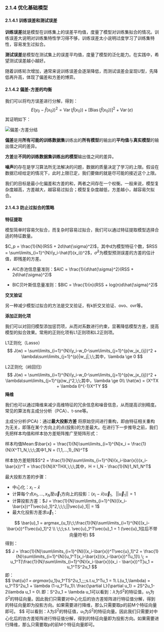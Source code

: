 ### 2.1.4 优化基础模型

#### 2.1.4.1 训练误差和测试误差

**训练误差**就是模型在训练集上的误差平均值，度量了模型对训练集拟合的情况。训练误差大说明对训练集特性学习得不够，训练误差太小说明过度学习了训练集特性，容易发生过拟合。

**测试误差**是模型在测试集上的误差平均值，度量了模型的泛化能力。在实践中，希望测试误差越小越好。

随着训练轮次增加，通常来说训练误差会逐渐降低，而测试误差会呈现U型，先降低再升高，体现了偏差和方差的博弈。

#### 2.1.4.2 偏差-方差的均衡

我们可以将均方误差进行分解，得到：
$$
E\left(y_{0}-\hat{f}\left(x_{0}\right)\right)^{2}=\operatorname{Var}\left(\hat{f}\left(x_{0}\right)\right)+\left[\operatorname{Bias}\left(\hat{f}\left(x_{0}\right)\right)\right]^{2}+\operatorname{Var}(\varepsilon)
$$
其证明如下：

![偏差-方差分结](优化基础模型.assets/偏差-方差分结.jpg)

**偏差**是用**所有可能的训练数据集**训练出的**所有模型**的输出的**平均值**与**真实模型**的输出值之间的差异。

**方差**是**不同的训练数据集训练出的模型**输出值之间的差异。

**噪声**的存在是学习算法所无法解决的问题，数据的质量决定了学习的上限。假设在数据已经给定的情况下，此时上限已定，我们要做的就是尽可能的接近这个上限。

我们的目标是最小化偏差和方差的和，两者之间存在一个权衡。一般来说，模型复杂度越高，方差越大，越容易过拟合；模型复杂度越低，方差越小，越容易欠拟合。

#### 2.1.4.3 防止过拟合的策略

**特征提取**

模型简单时容易欠拟合，而复杂时容易过拟合，我们可以通过特征提取模型选择合适的特征数量。

 $C_p = \frac{1}{N}(RSS  +  2d\hat{\sigma}^2)$，其中d为模型特征个数，$RSS = \sum\limits_{i=1}^{N}(y_i-\hat{f}(x_i))^2$，$\hat{\sigma}^2$为模型预测误差的方差的估计值，即残差的方差。

- AIC赤池信息量准则：$AIC = \frac{1}{d\hat{\sigma}^2}(RSS  +  2d\hat{\sigma}^2)$

- BIC贝叶斯信息量准则：$BIC = \frac{1}{n}(RSS + log(n)d\hat{\sigma}^2)$     

**交叉验证**

另一种减少模型过拟合的方法是交叉验证，有k折交叉验证、ovo、ovr等。

**添加正则化项**

我们可以对回归模型添加惩罚项，从而对系数进行约束，显著降低模型方差，提高模型的拟合效果。常用的正则化项有L1正则项和L2正则项。

L1正则化（Lasso）
$$
J(w) = \sum\limits_{i=1}^{N}(y_i-w_0-\sum\limits_{j=1}^{p}w_jx_{ij})^2 + \lambda\sum\limits_{j=1}^{p}|w_j|,\;\;其中，\lambda \ge 0
$$

L2正则化（岭回归）
$$
J(w) = \sum\limits_{i=1}^{N}(y_i-w_0-\sum\limits_{j=1}^{p}w_jx_{ij})^2 + \lambda\sum\limits_{j=1}^{p}w_j^2,\;\;其中，\lambda \ge 0\\
     \hat{w} = (X^TX + \lambda I)^{-1}X^TY
$$
**降维**

我们也可以通过降维来减少高维特征的冗余信息和噪音信息，从而提高识别精度。常见的算法有主成分分析（PCA）、t-sne等。

主成分分析(PCA)：通过**最大投影方差** 将原始空间进行重构，即由特征相关重构为无关，即落在某个方向上的点(投影)的方差最大。在进行下一步推导之前，我们先把样本均值和样本协方差矩阵推广至矩阵形式：              

样本均值Mean:$\bar{x} = \frac{1}{N}\sum\limits_{i=1}^{N}x_i =  \frac{1}{N}X^T1_N,\;\;\;其中1_N = (1,1,...,1)_{N}^T$      

样本协方差矩阵$S^2 = \frac{1}{N}\sum\limits_{i=1}^{N}(x_i-\bar{x})(x_i-\bar{x})^T = \frac{1}{N}X^THX,\;\;\;其中，H = I_N - \frac{1}{N}1_N1_N^T$                              

最大投影方差的步骤：                

- 中心化：$x_i - \bar{x}$          
- 计算每个点$x_1,...,x_N$至$\vec{u}_1$方向上的投影：$(x_i-\bar{x})\vec{u}_1,\;\;\;||\vec{u}_1|| = 1$                           
-  计算投影方差：$J = \frac{1}{N}\sum\limits_{i=1}^{N}[(x_i-\bar{x})^T\vec{u}_1]^2,\;\;\;||\vec{u}_1|| = 1$                           
- 最大化投影方差求$\vec{u}_1$：                       

$$
   \bar{u}_1 = argmax_{u_1}\;\;\frac{1}{N}\sum\limits_{i=1}^{N}[(x_i-\bar{x})^T\vec{u}_1]^2 \\
   \;\;\;s.t. \vec{u}_1^T\vec{u}_1 = 1 (\vec{u}_1往后不带向量符号)
$$
   得到：               
$$
   J = \frac{1}{N}\sum\limits_{i=1}^{N}[(x_i-\bar{x})^T\vec{u}_1]^2  = \frac{1}{N}\sum\limits_{i=1}^{N}[u_1^T(x_i-\bar{x})(x_i-\bar{x})^Tu_1]\\
   \; = u_1^T[\frac{1}{N}\sum\limits_{i=1}^{N}(x_i-\bar{x})(x_i - \bar{x})^T]u_1 = u_1^TS^2u_1
$$
   即：           
$$
\hat{u}_1 = argmax_{u_1}u_1^TS^2u_1,\;\;\;s.t.u_1^Tu_1 = 1\\
   L(u_1,\lambda) = u_1^TS^2u_1 + \lambda (1-u_1^Tu_1)\\
   \frac{\partial L}{\partial u_1} = 2S^2u_1-2\lambda u_1 = 0\\
   即：S^2u_1 = \lambda u_1可以看到：$\lambda$为$S^2$的特征值，$u_1$为$S^2$的特征向量。因此我们只需要对中心化后的协方差矩阵进行特征值分解，得到的特征向量即为投影方向。如果需要进行降维，那么只需要取p的前M个特征向量即可。
$$
可以看到：$\lambda$为$S^2$的特征值，$u_1$为$S^2$的特征向量。因此我们只需要对中心化后的协方差矩阵进行特征值分解，得到的特征向量即为投影方向。如果需要进行降维，那么只需要取p的前M个特征向量即可。

